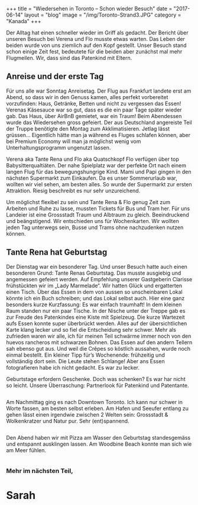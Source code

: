+++
title = "Wiedersehen in Toronto – Schon wieder Besuch"
date = "2017-06-14"
layout = "blog"
image = "/img/Toronto-Strand3.JPG"
category = "Kanada"
+++


Der Alltag hat einen schneller wieder im Griff als gedacht. Der Bericht über unseren Besuch bei Verena und Flo musste etwas warten. Das Leben der beiden wurde von uns ziemlich auf den Kopf gestellt. Unser Besuch stand schon einige Zeit fest, bedeutete für die beiden aber zunächst mal mehr Flugmeilen. Wir, dass sind das Patenkind mit Eltern. 

<!--more-->

<h2>Anreise und der erste Tag</h2>

Für uns alle war Sonntag Anreisetag. Der Flug aus Frankfurt landete erst am Abend, so dass wir in den Genuss kamen, alles perfekt vorbereitet vorzufinden: Haus, Getränke, Betten und nicht zu vergessen das Essen! Verenas Käsesauce war so gut, dass es die ein paar Tage später wieder gab. Das Haus, über AirBnB gemietet, war ein Traum! Beim Abendessen wurde das Wiedersehen gross gefeiert. Der aus Deutschland angereiste Teil der Truppe benötigte den Montag zum Akklimatisieren. Jetlag lässt grüssen... Eigentlich hätte man ja während es Fluges schlafen können, aber bei Premium Economy will man ja möglichst wenig vom Unterhaltungsprogramm ungenutzt lassen. 

Verena aka Tante Rena und Flo aka Quatschkopf Flo verfügen über top Babysitterqualtiäten. Der nahe Spielplatz war der perfekte Ort nach einem langen Flug für das bewegungshungrige Kind. Mami und Papi gingen in den nächsten Supermarkt zum Einkaufen. Da es unser Sommerurlaub war, wollten wir viel sehen, am besten alles. So wurde der Supermarkt zur ersten Attraktion. Riesig beschreibt es nur sehr unzureichend.

Um möglichst flexibel zu sein und Tante Rena & Flo genug Zeit zum Arbeiten und Ruhe zu lasse, mussten Tickets für Bus und Tram her. Für uns Landeier ist eine Grossstadt Traum und Albtraum zu gleich. Beeindruckend und beängstigend. Wir entschieden uns für Wochenkarten. Wir wollten jeden Tag unterwegs sein, Busse und Trams ohne nachzudenken nutzen können. 

<h2>Tante Rena hat Geburtstag</h2>

Der Dienstag war ein besonderer Tag. Und unser Besuch hatte auch einen besonderen Grund: Tante Renas Geburtstag. Das musste ausgiebig und angemessen gefeiert werden. Auf Empfehlung unserer Gastgeberin Clarisse frühstückten wir im „Lady Marmelade“. Wir hatten Glück und ergatterten einen Tisch. Über das Essen in dem von aussen so unscheinbaren Lokal könnte ich ein Buch schreiben; und das Lokal selbst auch. Hier eine ganz besonders kurze Kurzfassung: Es war einfach traumhaft! In dem kleinen Raum standen nur ein paar Tische. In der Nische unter der Treppe gab es zur Freude des Patenkindes eine Kiste mit Spielzeug. Die kurze Wartezeit aufs Essen konnte super überbrückt werden. Alles auf der übersichtlichen Karte klang lecker und so fiel die Entscheidung sehr schwer. Mehr als zufrieden waren wir alle, ich für meinen Teil schwärme immer noch von den huevos rancheros mit schwarzen Bohnen. Das Essen auf den andern Tellern sah ebenso gut aus. Und weil die Crêpes so köstlich aussahen, wurde noch einmal bestellt. Ein kleiner Tipp für’s Wochenende: frühzeitig und vollständig dort sein. Die Leute stehen Schlange! Aber ans Essen fotografieren habe ich nicht gedacht. Es war zu lecker. 

Geburtstage erfordern Geschenke. Doch was schenken? Es war har nicht so leicht. Unsere Überraschung: Partnerlook für Patenkind und Patentante. 

<img src="/img/Toronto-Partnerlook.jpg" alt="">

Am Nachmittag ging es nach Downtown Toronto. Ich kann nur schwer in Worte fassen, am besten selbst erleben. Am Hafen und Seeufer entlang zu gehen lässt einen irgendwie zwischen 2 Welten sein: Grossstadt & Wolkenkratzer und Natur pur. Sehr (ent)spannend. 

<div class="blog-post-gallery">
<div><img src="/img/Toronto-Turm1.jpg" alt=""></div>
<div><img src="/img/Toronto-Turm2.jpg" alt=""></div>
<div><img src="/img/Toronto-Turm3.JPG" alt=""></div>
</div>


Den Abend haben wir mit Pizza am Wasser den Geburtstag standesgemäss und entspannt ausklingen lassen. Am Woodbine Beach konnte man sich wie am Meer fühlen.

<div class="blog-post-gallery">
<div><img src="/img/Toronto-Strand3.JPG" alt=""></div>
<div><img src="/img/Toronto-Strand1.JPG" alt=""></div>
<div><img src="/img/Toronto-Strand2.JPG" alt=""></div>
</div>

### Mehr im nächsten Teil, 

<h1 class="signature">Sarah</h1>

